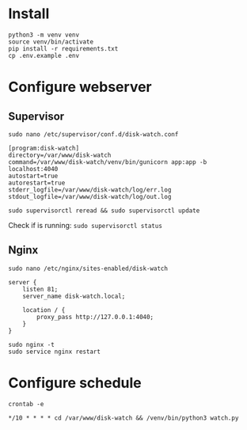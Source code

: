 # Install

```
python3 -m venv venv
source venv/bin/activate
pip install -r requirements.txt
cp .env.example .env
```

# Configure webserver

## Supervisor

`sudo nano /etc/supervisor/conf.d/disk-watch.conf`

```
[program:disk-watch]
directory=/var/www/disk-watch
command=/var/www/disk-watch/venv/bin/gunicorn app:app -b localhost:4040
autostart=true
autorestart=true
stderr_logfile=/var/www/disk-watch/log/err.log
stdout_logfile=/var/www/disk-watch/log/out.log
```

`sudo supervisorctl reread && sudo supervisorctl update`

Check if is running: `sudo supervisorctl status`

## Nginx

`sudo nano /etc/nginx/sites-enabled/disk-watch`

```
server {
    listen 81;
    server_name disk-watch.local;

    location / {
        proxy_pass http://127.0.0.1:4040;
    }
}
```

```
sudo nginx -t
sudo service nginx restart
```

# Configure schedule

`crontab -e`

```
*/10 * * * * cd /var/www/disk-watch && /venv/bin/python3 watch.py
```